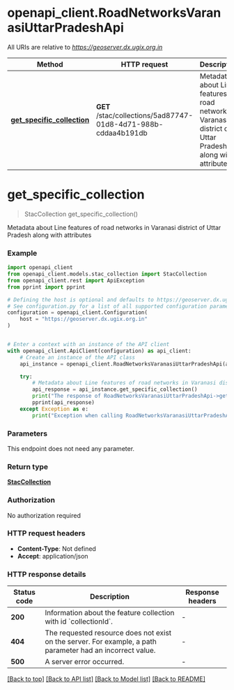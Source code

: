 # openapi_client.RoadNetworksVaranasiUttarPradeshApi

All URIs are relative to *https://geoserver.dx.ugix.org.in*

Method | HTTP request | Description
------------- | ------------- | -------------
[**get_specific_collection**](RoadNetworksVaranasiUttarPradeshApi.md#get_specific_collection) | **GET** /stac/collections/5ad87747-01d8-4d71-988b-cddaa4b191db | Metadata about Line features of road networks in Varanasi district of Uttar Pradesh along with attributes


# **get_specific_collection**
> StacCollection get_specific_collection()

Metadata about Line features of road networks in Varanasi district of Uttar Pradesh along with attributes

### Example


```python
import openapi_client
from openapi_client.models.stac_collection import StacCollection
from openapi_client.rest import ApiException
from pprint import pprint

# Defining the host is optional and defaults to https://geoserver.dx.ugix.org.in
# See configuration.py for a list of all supported configuration parameters.
configuration = openapi_client.Configuration(
    host = "https://geoserver.dx.ugix.org.in"
)


# Enter a context with an instance of the API client
with openapi_client.ApiClient(configuration) as api_client:
    # Create an instance of the API class
    api_instance = openapi_client.RoadNetworksVaranasiUttarPradeshApi(api_client)

    try:
        # Metadata about Line features of road networks in Varanasi district of Uttar Pradesh along with attributes
        api_response = api_instance.get_specific_collection()
        print("The response of RoadNetworksVaranasiUttarPradeshApi->get_specific_collection:\n")
        pprint(api_response)
    except Exception as e:
        print("Exception when calling RoadNetworksVaranasiUttarPradeshApi->get_specific_collection: %s\n" % e)
```



### Parameters

This endpoint does not need any parameter.

### Return type

[**StacCollection**](StacCollection.md)

### Authorization

No authorization required

### HTTP request headers

 - **Content-Type**: Not defined
 - **Accept**: application/json

### HTTP response details

| Status code | Description | Response headers |
|-------------|-------------|------------------|
**200** | Information about the feature collection with id &#x60;collectionId&#x60;. |  -  |
**404** | The requested resource does not exist on the server. For example, a path parameter had an incorrect value. |  -  |
**500** | A server error occurred. |  -  |

[[Back to top]](#) [[Back to API list]](../README.md#documentation-for-api-endpoints) [[Back to Model list]](../README.md#documentation-for-models) [[Back to README]](../README.md)

